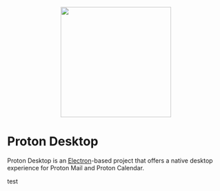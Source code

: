 <p align="center">
  <img src="assets/icon.png" width="256" height="256">
</p>

# Proton Desktop

Proton Desktop is an [Electron](https://electronjs.org)-based project that offers a native desktop experience for Proton Mail and Proton Calendar.

test
